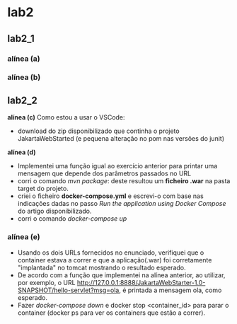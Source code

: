 # lab2

## lab2_1
### alínea (a)
### alínea (b)

## lab2_2
**alínea (c)**
Como estou a usar o VSCode:
* download do zip disponibilizado que continha o projeto JakartaWebStarted (e pequena alteração no pom nas versões do junit)

**alínea (d)** 
* Implementei uma função igual ao exercício anterior para printar uma mensagem que depende dos parâmetros passados no URL
* corri o comando *mvn package*: deste resultou um **ficheiro .war** na pasta target do projeto.
* criei o ficheiro **docker-compose.yml** e escrevi-o com base nas indicações dadas no passo *Run the application using Docker Compose* do artigo disponibilizado.
* corri o comando *docker-compose up*

### alínea (e)
* Usando os dois URLs fornecidos no enunciado, verifiquei que o container estava a correr e que a aplicação(.war) foi corretamente "implantada" no tomcat mostrando o resultado esperado.
* De acordo com a função que implementei na alínea anterior, ao utilizar, por exemplo, o URL http://127.0.0.1:8888/JakartaWebStarter-1.0-SNAPSHOT/hello-servlet?msg=ola, é printada a mensagem ola, como esperado.
* Fazer *docker-compose down* e docker stop <container_id> para parar o container (docker ps para ver os containers que estão a correr).